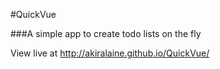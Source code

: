#QuickVue

###A simple app to create todo lists on the fly

View live at http://akiralaine.github.io/QuickVue/
